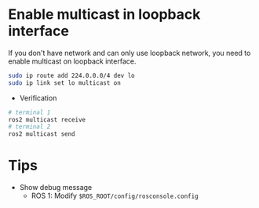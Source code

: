 # Enable multicast in loopback interface

If you don't have network and can only use loopback network, you need to enable multicast on loopback interface.

```bash
sudo ip route add 224.0.0.0/4 dev lo
sudo ip link set lo multicast on
```

* Verification

```bash
# terminal 1
ros2 multicast receive
# terminal 2
ros2 multicast send
```

# Tips

* Show debug message
  - ROS 1: Modify `$ROS_ROOT/config/rosconsole.config`
